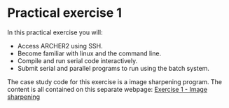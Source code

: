 # Practical exercise 1

In this practical exercise you will:

-   Access ARCHER2 using SSH.
-   Become familiar with linux and the command line.
-   Compile and run serial code interactively.
-   Submit serial and parallel programs to run using the batch system.

The case study code for this exercise is a image sharpening program. The content is all contained on this separate webpage:
[Exercise 1 - Image sharpening](https://image_shapening_exercise)





